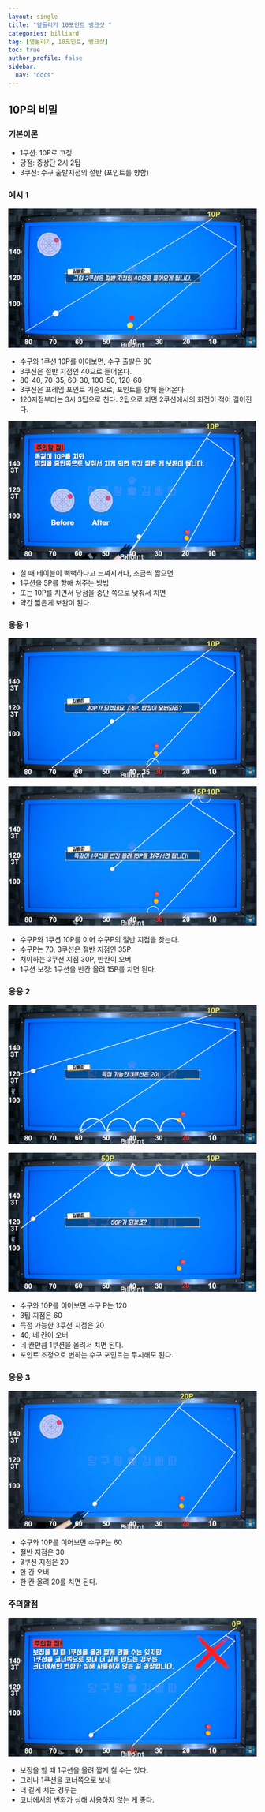 ```yaml
---
layout: single
title: "옆돌리기 10포인트 뱅크샷 "
categories: billiard
tag: [옆돌리기, 10포인트, 뱅크샷] 
toc: true
author_profile: false
sidebar:
  nav: "docs"
---
```


## 10P의 비밀

### 기본이론
- 1쿠션: 10P로 고정
- 당점: 중상단 2시 2팁
- 3쿠션: 수구 출발지점의 절반 (포인트를 향함)

### 예시 1
[![옆돌리기 10P 뱅크샷](/images/옆돌리기_10P_예시1.png)](/images/옆돌리기_10P_예시1.png)
- 수구와 1쿠션 10P를 이어보면, 수구 출발은 80
- 3쿠션은 절반 지점인 40으로 들어온다.
- 80-40, 70-35, 60-30, 100-50, 120-60
- 3쿠션은 프레임 포인트 기준으로, 포인트를 향해 들어온다.
- 120지점부터는 3시 3팁으로 친다. 2팁으로 치면 2쿠션에서의 회전이 적어 길어진다.

[![옆돌리기 10P 뱅크샷](/images/옆돌리기_10P_예시2.png)](/images/옆돌리기_10P_예시2.png)
- 칠 때 테이블이 뻑뻑하다고 느껴지거나, 조금씩 짧으면
- 1쿠션을 5P를 향해 쳐주는 방법
- 또는 10P를 치면서 당점을 중단 쪽으로 낮춰서 치면
- 약간 짧은게 보완이 된다.

### 응용 1
[![옆돌리기 10P 뱅크샷 응용 1](/images/옆돌리기_10P_응용1-1.png)](/images/옆돌리기_10P_응용1-1.png)

[![옆돌리기 10P 뱅크샷 응용 1](/images/옆돌리기_10P_응용1-2.png)](/images/옆돌리기_10P_응용1-2.png)
- 수구P와 1쿠션 10P를 이어 수구P의 절반 지점을 찾는다.
- 수구P는 70, 3쿠션은 절반 지점인 35P
- 쳐야하는 3쿠션 지점 30P, 반칸이 오버
- 1쿠션 보정: 1쿠션을 반칸 올려 15P를 치면 된다.

### 응용 2
[![옆돌리기 10P 뱅크샷 응용 2](/images/옆돌리기_10P_응용2-1.png)](/images/옆돌리기_10P_응용2-1.png)

[![옆돌리기 10P 뱅크샷 응용 2](/images/옆돌리기_10P_응용2-2.png)](/images/옆돌리기_10P_응용2-2.png)
- 수구와 10P를 이어보면 수구 P는 120
- 3팁 지점은 60
- 득점 가능한 3쿠션 지점은 20
- 40, 네 칸이 오버
- 네 칸만큼 1쿠션을 올려서 치면 된다.
- 포인트 조정으로 변하는 수구 포인트는 무시해도 된다.

### 응용 3
[![옆돌리기 10P 뱅크샷 응용 3](/images/옆돌리기_10P_응용3.png)](/images/옆돌리기_10P_응용3.png)
- 수구와 10P를 이어보면 수구P는 60
- 절반 지점은 30
- 3쿠션 지점은 20
- 한 칸 오버
- 한 칸 올려 20를 치면 된다.

### 주의할점
[![옆돌리기 10P 뱅크샷 주의](/images/옆돌리기_10P_주의.png)](/images/옆돌리기_10P_주의.png)
- 보정을 할 때 1쿠션을 올려 짧게 칠 수는 있다.
- 그러나 1쿠션을 코너쪽으로 보내
- 더 길게 치는 경우는
- 코너에서의 변화가 심해 사용하지 않는 게 좋다.
